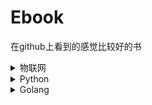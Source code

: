 # Ebook
在github上看到的感觉比较好的书

<details>
  <summary>物联网</summary>
  
  * <a href = "https://github.com/alwxkxk/soft-and-hard">《软硬结合——从零打造物联网》 - 基于JS的物联网教程</a>
  * <a href = "http://phodal.github.io/designiot/">《一步步搭建物联网系统》(教你设计物联网系统)</a>
</details>

<details>
  <summary>Python</summary>
  
  * <a  href ="https://github.com/jackfrued/Python-100-Days">《Python - 100天从新手到大师》</a>
</details>

<details>
  <summary>Golang</summary>
  
  * <a href = "https://wskdsgcf.gitbook.io/mastering-go-zh-cn/">《Mastering Go》第一版 - 翻译已完成</a>
  * <a href = "https://hantmac.gitbook.io/mastering-go-second/">《Mastering Go》第二版 - 翻译进行时</a>
</details>
